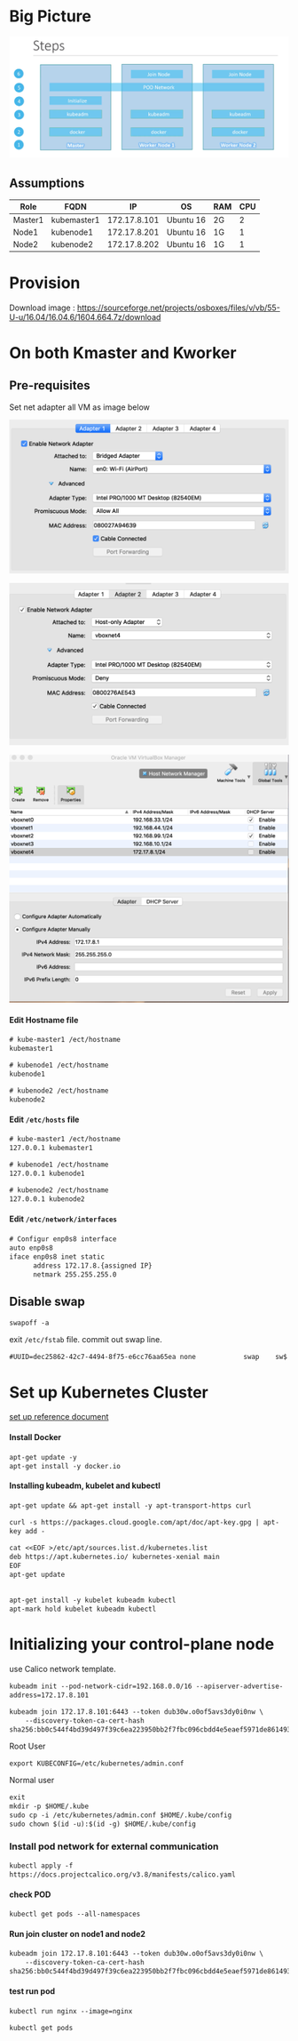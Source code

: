 # Big Picture
![big-picture.png](./static/big-picture.png) 

## Assumptions

|Role|FQDN|IP|OS|RAM|CPU|
|----|----|----|----|----|----|
|Master1|kubemaster1|172.17.8.101|Ubuntu 16|2G|2|
|Node1|kubenode1|172.17.8.201|Ubuntu 16|1G|1|
|Node2|kubenode2|172.17.8.202|Ubuntu 16|1G|1|


# Provision

Download image : https://sourceforge.net/projects/osboxes/files/v/vb/55-U-u/16.04/16.04.6/1604.664.7z/download


# On both Kmaster and Kworker
## Pre-requisites 
Set net adapter all VM as image below

![](./static/adapter1.png) 

![](./static/adapter2.png) 

![](./static/adapter-2-config.png) 


#### Edit Hostname file
```
# kube-master1 /ect/hostname
kubemaster1
```

```
# kubenode1 /ect/hostname
kubenode1
```

```
# kubenode2 /ect/hostname
kubenode2
```

#### Edit `/etc/hosts` file

```
# kube-master1 /ect/hostname
127.0.0.1 kubemaster1
```

```
# kubenode1 /ect/hostname
127.0.0.1 kubenode1
```

```
# kubenode2 /ect/hostname
127.0.0.1 kubenode2
```

#### Edit `/etc/network/interfaces`
```
# Configur enp0s8 interface
auto enp0s8
iface enp0s8 inet static
      address 172.17.8.{assigned IP}
      netmark 255.255.255.0
```


## Disable swap
```
swapoff -a
```
exit `/etc/fstab` file. commit out swap line.
```
#UUID=dec25862-42c7-4494-8f75-e6cc76aa65ea none            swap    sw$
```

# Set up Kubernetes Cluster

[set up reference document](https://kubernetes.io/docs/setup/production-environment/tools/kubeadm/install-kubeadm/) 


#### Install Docker
```
apt-get update -y
apt-get install -y docker.io
```

#### Installing kubeadm, kubelet and kubectl
```
apt-get update && apt-get install -y apt-transport-https curl
```

```
curl -s https://packages.cloud.google.com/apt/doc/apt-key.gpg | apt-key add -
```

```
cat <<EOF >/etc/apt/sources.list.d/kubernetes.list
deb https://apt.kubernetes.io/ kubernetes-xenial main
EOF
apt-get update


```

```
apt-get install -y kubelet kubeadm kubectl
apt-mark hold kubelet kubeadm kubectl

```


# Initializing your control-plane node
use Calico network template.
```
kubeadm init --pod-network-cidr=192.168.0.0/16 --apiserver-advertise-address=172.17.8.101
```

```
kubeadm join 172.17.8.101:6443 --token dub30w.o0of5avs3dy0i0nw \
    --discovery-token-ca-cert-hash sha256:bb0c544f4bd39d497f39c6ea223950bb2f7fbc096cbdd4e5eaef5971de861493

```

Root User
```
export KUBECONFIG=/etc/kubernetes/admin.conf

```
Normal user
```
exit
mkdir -p $HOME/.kube
sudo cp -i /etc/kubernetes/admin.conf $HOME/.kube/config
sudo chown $(id -u):$(id -g) $HOME/.kube/config
```


### Install pod network for external communication
```
kubectl apply -f https://docs.projectcalico.org/v3.8/manifests/calico.yaml

```

#### check POD
```
kubectl get pods --all-namespaces
```

#### Run join cluster on node1 and node2
```
kubeadm join 172.17.8.101:6443 --token dub30w.o0of5avs3dy0i0nw \
    --discovery-token-ca-cert-hash sha256:bb0c544f4bd39d497f39c6ea223950bb2f7fbc096cbdd4e5eaef5971de861493

```

#### test run pod
```
kubectl run nginx --image=nginx
```
```
kubectl get pods
```
